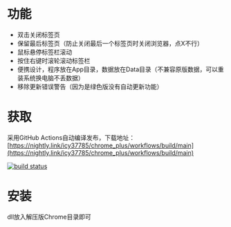 # 功能
- 双击关闭标签页
- 保留最后标签页（防止关闭最后一个标签页时关闭浏览器，点X不行）
- 鼠标悬停标签栏滚动
- 按住右键时滚轮滚动标签栏
- 便携设计，程序放在App目录，数据放在Data目录（不兼容原版数据，可以重装系统换电脑不丢数据）
- 移除更新错误警告（因为是绿色版没有自动更新功能）
# 获取
采用GitHub Actions自动编译发布，下载地址：[https://nightly.link/icy37785/chrome_plus/workflows/build/main](https://nightly.link/icy37785/chrome_plus/workflows/build/main)

[![build status](https://github.com/icy37785/chrome_plus/actions/workflows/build.yml/badge.svg)](https://github.com/icy37785/chrome_plus/actions/workflows/build.yml)
# 安装
dll放入解压版Chrome目录即可
